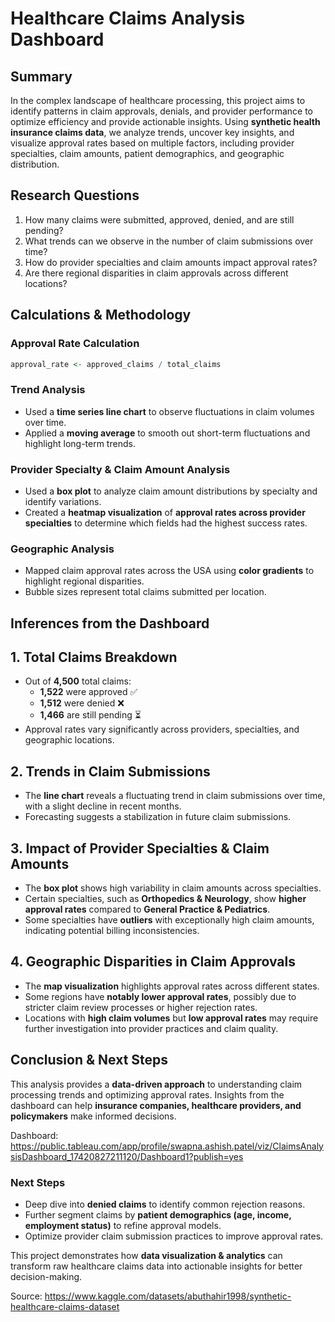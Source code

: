 # Healthcare Claims Analysis Dashboard

## **Summary**
In the complex landscape of healthcare processing, this project aims to identify patterns in claim approvals, denials, and provider performance to optimize efficiency and provide actionable insights. Using **synthetic health insurance claims data**, we analyze trends, uncover key insights, and visualize approval rates based on multiple factors, including provider specialties, claim amounts, patient demographics, and geographic distribution.

## **Research Questions**
1. How many claims were submitted, approved, denied, and are still pending?
2. What trends can we observe in the number of claim submissions over time?
3. How do provider specialties and claim amounts impact approval rates?
4. Are there regional disparities in claim approvals across different locations?

## **Calculations & Methodology**

### **Approval Rate Calculation**
```r
approval_rate <- approved_claims / total_claims
```

### **Trend Analysis**
- Used a **time series line chart** to observe fluctuations in claim volumes over time.
- Applied a **moving average** to smooth out short-term fluctuations and highlight long-term trends.

### **Provider Specialty & Claim Amount Analysis**
- Used a **box plot** to analyze claim amount distributions by specialty and identify variations.
- Created a **heatmap visualization** of **approval rates across provider specialties** to determine which fields had the highest success rates.

### **Geographic Analysis**
- Mapped claim approval rates across the USA using **color gradients** to highlight regional disparities.
- Bubble sizes represent total claims submitted per location.

## **Inferences from the Dashboard**

## **1. Total Claims Breakdown**
- Out of **4,500** total claims:
  - **1,522** were approved ✅
  - **1,512** were denied ❌
  - **1,466** are still pending ⏳
- Approval rates vary significantly across providers, specialties, and geographic locations.

## **2. Trends in Claim Submissions**
- The **line chart** reveals a fluctuating trend in claim submissions over time, with a slight decline in recent months.
- Forecasting suggests a stabilization in future claim submissions.

## **3. Impact of Provider Specialties & Claim Amounts**
- The **box plot** shows high variability in claim amounts across specialties.
- Certain specialties, such as **Orthopedics & Neurology**, show **higher approval rates** compared to **General Practice & Pediatrics**.
- Some specialties have **outliers** with exceptionally high claim amounts, indicating potential billing inconsistencies.

## **4. Geographic Disparities in Claim Approvals**
- The **map visualization** highlights approval rates across different states.
- Some regions have **notably lower approval rates**, possibly due to stricter claim review processes or higher rejection rates.
- Locations with **high claim volumes** but **low approval rates** may require further investigation into provider practices and claim quality.

## **Conclusion & Next Steps**
This analysis provides a **data-driven approach** to understanding claim processing trends and optimizing approval rates. Insights from the dashboard can help **insurance companies, healthcare providers, and policymakers** make informed decisions.

Dashboard: https://public.tableau.com/app/profile/swapna.ashish.patel/viz/ClaimsAnalysisDashboard_17420827211120/Dashboard1?publish=yes

### **Next Steps**
- Deep dive into **denied claims** to identify common rejection reasons.
- Further segment claims by **patient demographics (age, income, employment status)** to refine approval models.
- Optimize provider claim submission practices to improve approval rates.

This project demonstrates how **data visualization & analytics** can transform raw healthcare claims data into actionable insights for better decision-making.









Source: https://www.kaggle.com/datasets/abuthahir1998/synthetic-healthcare-claims-dataset

